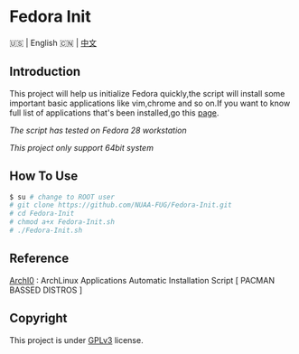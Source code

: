 # Fedora Init

:us: | English :cn: | [中文](https://github.com/NUAA-FUG/Fedora-Init/blob/master/README_zh.md)

## Introduction

This project will help us initialize Fedora quickly,the script will install some important basic applications like vim,chrome and so on.If you want to know full list of applications that's been installed,go this [page]().

*The script has tested on Fedora 28 workstation*

*This project only support 64bit system*

## How To Use

```bash
$ su # change to ROOT user
# git clone https://github.com/NUAA-FUG/Fedora-Init.git
# cd Fedora-Init
# chmod a+x Fedora-Init.sh
# ./Fedora-Init.sh
```

## Reference
[ArchI0](https://github.com/SifoHamlaoui/ArchI0) : ArchLinux Applications Automatic Installation Script [ PACMAN BASSED DISTROS ]

## Copyright

This project is under [GPLv3](https://github.com/NUAA-FUG/Fedora-Init/blob/master/LICENSE) license.